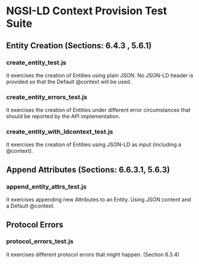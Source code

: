 # NGSI-LD Context Provision Test Suite

## Entity Creation (Sections: 6.4.3 , 5.6.1)

### create_entity_test.js

It exercises the creation of Entities using plain JSON. No JSON-LD header is provided so that the Default @context will be used.

### create_entity_errors_test.js

It exercises the creation of Entities under different error circumstances that should be reported by the API implementation. 

### create_entity_with_ldcontext_test.js

It exercises the creation of Entities using JSON-LD as input (including a @context).

## Append Attributes (Sections: 6.6.3.1, 5.6.3)

### append_entity_attrs_test.js

It exercises appending new Attributes to an Entity. Using JSON content and a Default @context.

## Protocol Errors 

### protocol_errors_test.js

It exercises different protocol errors that might happen. (Section 6.3.4)
